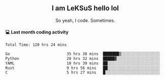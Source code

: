 <h2 align="center">I am LeKSuS hello lol</h2>
<p align="center">So yeah, I code. Sometimes.</p>

#### :computer: Last month coding activity
<!--START_SECTION:waka-->

```txt
Total Time: 120 hrs 24 mins

Go                         35 hrs 38 mins  ███████▒░░░░░░░░░░░░░░░░░   28.73 %
Python                     28 hrs 32 mins  █████▓░░░░░░░░░░░░░░░░░░░   23.01 %
YAML                       10 hrs 39 mins  ██░░░░░░░░░░░░░░░░░░░░░░░   08.59 %
Rust                       9 hrs 56 mins   ██░░░░░░░░░░░░░░░░░░░░░░░   08.02 %
C                          5 hrs 27 mins   █░░░░░░░░░░░░░░░░░░░░░░░░   04.40 %
```

<!--END_SECTION:waka-->
